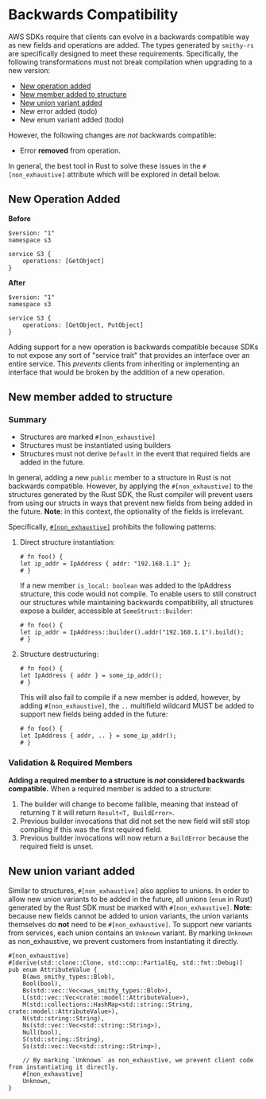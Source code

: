 # Backwards Compatibility

AWS SDKs require that clients can evolve in a backwards compatible way as new fields and operations are added. The types
generated by `smithy-rs` are specifically designed to meet these requirements. Specifically, the following
transformations must not break compilation when upgrading to a new version:

- [New operation added](#new-operation-added)
- [New member added to structure](#new-member-added-to-structure)
- [New union variant added](#new-union-variant-added)
- New error added (todo)
- New enum variant added (todo)

However, the following changes are _not_ backwards compatible:

- Error **removed** from operation.

In general, the best tool in Rust to solve these issues in the `#[non_exhaustive]` attribute which will be explored in
detail below.

## New Operation Added

**Before**

```smithy
$version: "1"
namespace s3

service S3 {
    operations: [GetObject]
}
```

**After**

```smithy
$version: "1"
namespace s3

service S3 {
    operations: [GetObject, PutObject]
}
```

Adding support for a new operation is backwards compatible because SDKs to not expose any sort of "service trait" that
provides an interface over an entire service. This _prevents_ clients from inheriting or implementing an interface that
would be broken by the addition of a new operation.

## New member added to structure

### Summary

- Structures are marked `#[non_exhaustive]`
- Structures must be instantiated using builders
- Structures must not derive `Default` in the event that required fields are added in the future.

In general, adding a new `public` member to a structure in Rust is not backwards compatible. However, by applying
the `#[non_exhaustive]` to the structures generated by the Rust SDK, the Rust compiler will prevent users from using our
structs in ways that prevent new fields from being added in the future. **Note**: in this context, the optionality of
the fields is irrelevant.

Specifically, [`#[non_exhaustive]`](https://doc.rust-lang.org/reference/attributes/type_system.html) prohibits the
following patterns:

1. Direct structure instantiation:
   ```rust,ignore
   # fn foo() {
   let ip_addr = IpAddress { addr: "192.168.1.1" };
   # }
   ```
   If a new member `is_local: boolean` was added to the IpAddress structure, this code would not compile. To enable
   users to still construct
   our structures while maintaining backwards compatibility, all structures expose a builder, accessible
   at `SomeStruct::Builder`:

   ```rust,ignore
   # fn foo() {
   let ip_addr = IpAddress::builder().addr("192.168.1.1").build();
   # }
   ```
2. Structure destructuring:
   ```rust,ignore
   # fn foo() {
   let IpAddress { addr } = some_ip_addr();
   # }
   ```
   This will also fail to compile if a new member is added, however, by adding `#[non_exhaustive]`, the `..` multifield
   wildcard MUST be added to support new fields being added in the future:
   ```rust,ignore
   # fn foo() {
   let IpAddress { addr, .. } = some_ip_addr();
   # }
   ```

### Validation & Required Members

**Adding a required member to a structure is _not_ considered backwards compatible.** When a required member is added to
a structure:

1. The builder will change to become fallible, meaning that instead of returning `T` it will
   return `Result<T, BuildError>`.
2. Previous builder invocations that did not set the new field will still stop compiling if this was the first required
   field.
3. Previous builder invocations will now return a `BuildError` because the required field is unset.

## New union variant added

Similar to structures, `#[non_exhaustive]` also applies to unions. In order to allow new union variants to be added in
the future, all unions (`enum` in Rust) generated by the Rust SDK must be marked with `#[non_exhaustive]`. **Note**:
because new fields cannot be added to union variants, the union variants themselves do **not** need
to be `#[non_exhaustive]`. To support new variants from services, each union contains an `Unknown` variant. By
marking `Unknown` as non_exhaustive, we prevent customers from instantiating it directly.

```rust,ignore
#[non_exhaustive]
#[derive(std::clone::Clone, std::cmp::PartialEq, std::fmt::Debug)]
pub enum AttributeValue {
    B(aws_smithy_types::Blob),
    Bool(bool),
    Bs(std::vec::Vec<aws_smithy_types::Blob>),
    L(std::vec::Vec<crate::model::AttributeValue>),
    M(std::collections::HashMap<std::string::String, crate::model::AttributeValue>),
    N(std::string::String),
    Ns(std::vec::Vec<std::string::String>),
    Null(bool),
    S(std::string::String),
    Ss(std::vec::Vec<std::string::String>),

    // By marking `Unknown` as non_exhaustive, we prevent client code from instantiating it directly.
    #[non_exhaustive]
    Unknown,
}
```
